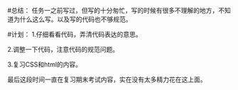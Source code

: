 
#总结：
任务一之前写过，但写的十分匆忙，写的时候有很多不理解的地方，不知道为什么这么写。以及写的代码也不够规范。

#计划：
1.仔细看看代码，弄清代码表达的意思。

2.调整一下代码，注意代码的规范问题。

3.复习CSS和html的内容。

最后这段时间一直在复习期末考试内容，实在没有太多精力花在这上面。
